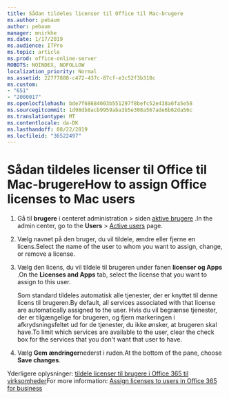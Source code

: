 ```yaml
---
title: Sådan tildeles licenser til Office til Mac-brugere
ms.author: pebaum
author: pebaum
manager: mnirkhe
ms.date: 1/17/2019
ms.audience: ITPro
ms.topic: article
ms.prod: office-online-server
ROBOTS: NOINDEX, NOFOLLOW
localization_priority: Normal
ms.assetid: 22777888-c472-437c-87cf-e3c52f3b310c
ms.custom:
- "651"
- "2000017"
ms.openlocfilehash: bde7f68684003b551297f8befc52e438a6fa5e58
ms.sourcegitcommit: 1d98db8acb9959aba3b5e308a567ade6b62da56c
ms.translationtype: MT
ms.contentlocale: da-DK
ms.lasthandoff: 08/22/2019
ms.locfileid: "36522497"
---
```

# <a name="how-to-assign-office-licenses-to-mac-users"></a><span data-ttu-id="7f12c-102">Sådan tildeles licenser til Office til Mac-brugere</span><span class="sxs-lookup"><span data-stu-id="7f12c-102">How to assign Office licenses to Mac users</span></span>

1. <span data-ttu-id="7f12c-103">Gå til **brugere** i centeret administration \> siden [aktive brugere](https://go.microsoft.com/fwlink/p/?linkid=834822) .</span><span class="sxs-lookup"><span data-stu-id="7f12c-103">In the admin center, go to the **Users** \> [Active users](https://go.microsoft.com/fwlink/p/?linkid=834822) page.</span></span>

2. <span data-ttu-id="7f12c-104">Vælg navnet på den bruger, du vil tildele, ændre eller fjerne en licens.</span><span class="sxs-lookup"><span data-stu-id="7f12c-104">Select the name of the user to whom you want to assign, change, or remove a license.</span></span>

3. <span data-ttu-id="7f12c-105">Vælg den licens, du vil tildele til brugeren under fanen **licenser og Apps** .</span><span class="sxs-lookup"><span data-stu-id="7f12c-105">On the **Licenses and Apps** tab, select the license that you want to assign to this user.</span></span>

    <span data-ttu-id="7f12c-106">Som standard tildeles automatisk alle tjenester, der er knyttet til denne licens til brugeren.</span><span class="sxs-lookup"><span data-stu-id="7f12c-106">By default, all services associated with that license are automatically assigned to the user.</span></span> <span data-ttu-id="7f12c-107">Hvis du vil begrænse tjenester, der er tilgængelige for brugeren, og fjern markeringen i afkrydsningsfeltet ud for de tjenester, du ikke ønsker, at brugeren skal have.</span><span class="sxs-lookup"><span data-stu-id="7f12c-107">To limit which services are available to the user, clear the check box for the services that you don't want that user to have.</span></span>

4. <span data-ttu-id="7f12c-108">Vælg **Gem ændringer**nederst i ruden.</span><span class="sxs-lookup"><span data-stu-id="7f12c-108">At the bottom of the pane, choose **Save changes**.</span></span>

<span data-ttu-id="7f12c-109">Yderligere oplysninger: [tildele licenser til brugere i Office 365 til virksomheder](https://docs.microsoft.com/office365/admin/subscriptions-and-billing/assign-licenses-to-users)</span><span class="sxs-lookup"><span data-stu-id="7f12c-109">For more information: [Assign licenses to users in Office 365 for business](https://docs.microsoft.com/office365/admin/subscriptions-and-billing/assign-licenses-to-users)</span></span>
  